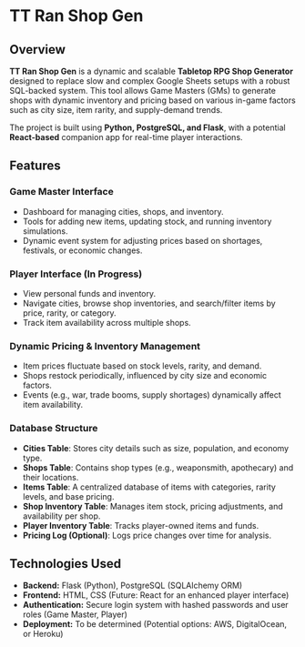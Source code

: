 # TT Ran Shop Gen

## Overview
**TT Ran Shop Gen** is a dynamic and scalable **Tabletop RPG Shop Generator** designed to replace slow and complex Google Sheets setups with a robust SQL-backed system. This tool allows Game Masters (GMs) to generate shops with dynamic inventory and pricing based on various in-game factors such as city size, item rarity, and supply-demand trends.

The project is built using **Python, PostgreSQL, and Flask**, with a potential **React-based** companion app for real-time player interactions.

## Features
### **Game Master Interface**
- Dashboard for managing cities, shops, and inventory.
- Tools for adding new items, updating stock, and running inventory simulations.
- Dynamic event system for adjusting prices based on shortages, festivals, or economic changes.

### **Player Interface (In Progress)**
- View personal funds and inventory.
- Navigate cities, browse shop inventories, and search/filter items by price, rarity, or category.
- Track item availability across multiple shops.

### **Dynamic Pricing & Inventory Management**
- Item prices fluctuate based on stock levels, rarity, and demand.
- Shops restock periodically, influenced by city size and economic factors.
- Events (e.g., war, trade booms, supply shortages) dynamically affect item availability.

### **Database Structure**
- **Cities Table**: Stores city details such as size, population, and economy type.
- **Shops Table**: Contains shop types (e.g., weaponsmith, apothecary) and their locations.
- **Items Table**: A centralized database of items with categories, rarity levels, and base pricing.
- **Shop Inventory Table**: Manages item stock, pricing adjustments, and availability per shop.
- **Player Inventory Table**: Tracks player-owned items and funds.
- **Pricing Log (Optional)**: Logs price changes over time for analysis.

## Technologies Used
- **Backend:** Flask (Python), PostgreSQL (SQLAlchemy ORM)
- **Frontend:** HTML, CSS (Future: React for an enhanced player interface)
- **Authentication:** Secure login system with hashed passwords and user roles (Game Master, Player)
- **Deployment:** To be determined (Potential options: AWS, DigitalOcean, or Heroku)